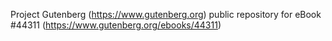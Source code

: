Project Gutenberg (https://www.gutenberg.org) public repository for eBook #44311 (https://www.gutenberg.org/ebooks/44311)
